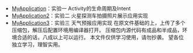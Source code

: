 - [MyApplication](/android/MyApplication/)：实验一 Activity的生命周期及Intent
- [MyApplication2](/android/MyApplication2/)：实验二 火星探测车拍摄照片展示应用实现
- [MyApplication3](/android/MyApplication3/)：实验三 天气预报应用实现
在原文件基础的上，上传了多个压缩包，解压后配置环境用编译器打开。
压缩包内源代码有成品和半成品，环境合适的话，八成以上可以运行。
本文件仅供学习使用，请勿抄袭。 望各位独立学习，理智实用。
